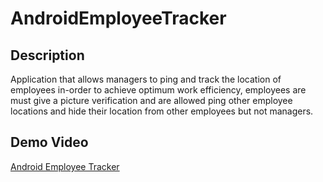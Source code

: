 # AndroidEmployeeTracker

## Description
Application that allows managers to ping and track the location of employees in-order to achieve optimum
work efficiency, employees are must give a picture verification and are allowed ping other employee
locations and hide their location from other employees but not managers.

## Demo Video
[Android Employee Tracker](https://youtu.be/-wyZDh5Lqs0)
